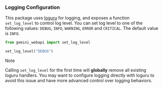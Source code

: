 ### Logging Configuration

This package uses [loguru](https://loguru.readthedocs.io/en/stable/) for logging, and exposes a function `set_log_level` to control log level. You can set log level to one of the following values: `DEBUG`, `INFO`, `WARNING`, `ERROR` and `CRITICAL`. The default value is `INFO`.

```python
from gemini_webapi import set_log_level

set_log_level("DEBUG")
```

> [!NOTE]
>
> Calling `set_log_level` for the first time will **globally** remove all existing loguru handlers. You may want to configure logging directly with loguru to avoid this issue and have more advanced control over logging behaviors.
